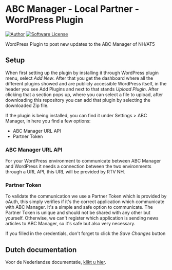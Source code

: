 # ABC Manager - Local Partner - WordPress Plugin

[![Author](http://img.shields.io/badge/author-@angrybytes-blue.svg?style=flat-square)](https://twitter.com/angrybytes)
[![Software License](https://img.shields.io/badge/license-proprietary-brightgreen.svg?style=flat-square)](LICENSE.md)

WordPress Plugin to post new updates to the ABC Manager of NH/AT5

## Setup

When first setting up the plugin by installing it through WordPress plugin menu, select *Add New*. After that you get
the dashboard where all the different plugins showed and are publicly accessible WordPress itself, in the header you see
Add Plugins and next to that stands *Upload Plugin*. After clicking that a section pops up, where you can select a file
to upload, after downloading this repository you can add that plugin by selecting the downloaded Zip file.

If the plugin is being installed, you can find it under Settings > ABC Manager, in here you find a few options:

- ABC Manager URL API
- Partner Token

### ABC Manager URL API

For your WordPress environment to communicate between ABC Manager and WordPress it needs a connection between the two
environments through a URL API, this URL will be provided by RTV NH.

### Partner Token

To validate the communication we use a Partner Token which is provided by oAuth, this simply verifies if it's the
correct application which communicate with ABC Manager. It's a simple and safe option to communicate. The Partner Token
is unique and should not be shared with any other but yourself. Otherwise, we can't register which application is
sending news articles to ABC Manager, so it's safe but also very necessary.

If you filled in the credentials, don't forget to click the *Save Changes* button

## Dutch documentation

Voor de Nederlandse
documentatie, [klikt u hier](https://github.com/rtvnh/abc-local-partner-wp-plugin/blob/develop/docs/nl.md).

